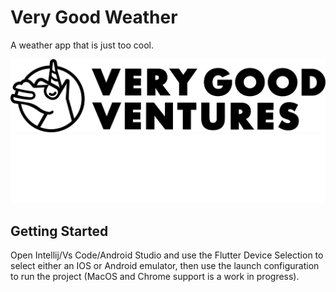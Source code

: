 # Very Good Weather

A weather app that is just too cool.

![GitHub-Mark-Light](./assets/lockup.png)
![GitHub-Mark-Dark](./assets/lockup_dark_mode.png)

## Getting Started

Open Intellij/Vs Code/Android Studio and use the Flutter Device Selection to select either an IOS or Android emulator,
then use the launch configuration to run the project (MacOS and Chrome support is a work in progress).


